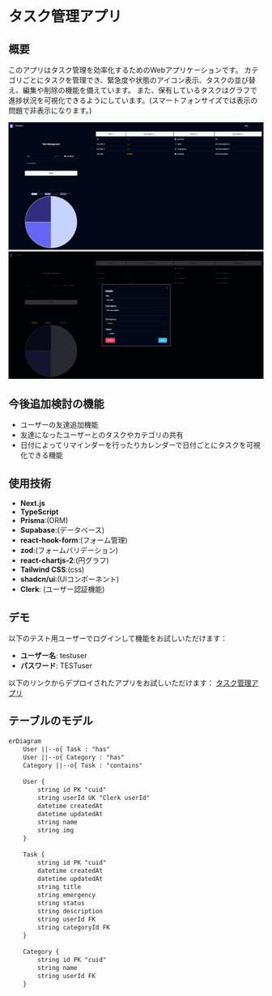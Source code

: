 # タスク管理アプリ

## 概要
このアプリはタスク管理を効率化するためのWebアプリケーションです。
カテゴリごとにタスクを管理でき、緊急度や状態のアイコン表示、タスクの並び替え、編集や削除の機能を備えています。
また、保有しているタスクはグラフで進捗状況を可視化できるようにしています。(スマートフォンサイズでは表示の問題で非表示になります。)


![スクリーンショット](./project-screenshot.png)
![スクリーンショット](./project-screenshot2.png)


## 今後追加検討の機能
- ユーザーの友達追加機能
- 友達になったユーザーとのタスクやカテゴリの共有
- 日付によってリマインダーを行ったりカレンダーで日付ごとにタスクを可視化できる機能

## 使用技術
- **Next.js**
- **TypeScript**
- **Prisma**:(ORM)
- **Supabase**:(データベース)
- **react-hook-form**:(フォーム管理)
- **zod**:(フォームバリデーション)
- **react-chartjs-2**:(円グラフ)
- **Tailwind CSS**:(css)
- **shadcn/ui**:(UIコンポーネント)
- **Clerk**: (ユーザー認証機能)



## デモ
以下のテスト用ユーザーでログインして機能をお試しいただけます：

- **ユーザー名**: testuser  
- **パスワード**: TESTuser  

以下のリンクからデプロイされたアプリをお試しいただけます：
[タスク管理アプリ](https://task-management-application-sable.vercel.app/)


## テーブルのモデル
```mermaid
erDiagram
    User ||--o{ Task : "has"
    User ||--o{ Category : "has"
    Category ||--o{ Task : "contains"

    User {
        string id PK "cuid"
        string userId UK "Clerk userId"
        datetime createdAt
        datetime updatedAt
        string name
        string img
    }

    Task {
        string id PK "cuid"
        datetime createdAt
        datetime updatedAt
        string title
        string emergency
        string status
        string description
        string userId FK
        string categoryId FK
    }

    Category {
        string id PK "cuid"
        string name
        string userId FK
    }



